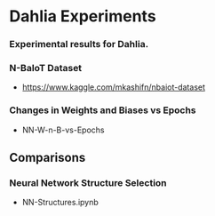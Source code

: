 # Dahlia Experiments
### Experimental results for Dahlia.

### N-BaIoT Dataset
- https://www.kaggle.com/mkashifn/nbaiot-dataset

### Changes in Weights and Biases vs Epochs
- NN-W-n-B-vs-Epochs

## Comparisons
### Neural Network Structure Selection
- NN-Structures.ipynb